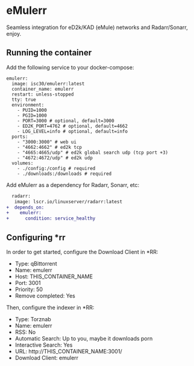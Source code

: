 # eMulerr

Seamless integration for eD2k/KAD (eMule) networks and Radarr/Sonarr, enjoy.

## Running the container

Add the following service to your docker-compose:

```
emulerr:
  image: isc30/emulerr:latest
  container_name: emulerr
  restart: unless-stopped
  tty: true
  environment:
    - PUID=1000
    - PGID=1000
    - PORT=3000 # optional, default=3000
    - ED2K_PORT=4762 # optional, default=4662
    - LOG_LEVEL=info # optional, default=info
  ports:
    - "3000:3000" # web ui
    - "4662:4662" # ed2k tcp
    - "4665:4665/udp" # ed2k global search udp (tcp port +3)
    - "4672:4672/udp" # ed2k udp
  volumes:
    - ./config:/config # required
    - ./downloads:/downloads # required
```

Add eMulerr as a dependency for Radarr, Sonarr, etc:

```diff
  radarr:
   image: lscr.io/linuxserver/radarr:latest
+  depends_on:
+    emulerr:
+      condition: service_healthy
```

## Configuring *rr

In order to get started, configure the Download Client in *RR:

- Type: qBittorrent
- Name: emulerr
- Host: THIS_CONTAINER_NAME
- Port: 3001
- Priority: 50
- Remove completed: Yes

Then, configure the indexer in *RR:

- Type: Torznab
- Name: emulerr
- RSS: No
- Automatic Search: Up to you, maybe it downloads porn
- Interactive Search: Yes
- URL: http://THIS_CONTAINER_NAME:3001/
- Download Client: emulerr
